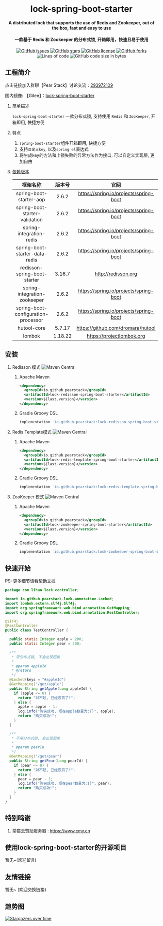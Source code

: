 <h1 align="center">
      lock-spring-boot-starter
</h1>
<h4 align="center">
A distributed lock that supports the use of Redis and Zookeeper, out of the box, fast and easy to use
<h4 align="center">
    一款基于 Redis 和 Zookeeper 的分布式锁, 开箱即用，快速且易于使用
</h4> 
<p align="center">
    <a href="https://github.com/pearstack/lock-spring-boot-starter/issues"><img alt="GitHub issues" src="https://img.shields.io/github/issues/pearstack/lock-spring-boot-starter"></a>
    <a href="https://github.com/pearstack/lock-spring-boot-starter/stargazers"><img alt="GitHub stars" src="https://img.shields.io/github/stars/pearstack/lock-spring-boot-starter"></a>
    <a href="https://github.com/pearstack/lock-spring-boot-starter/blob/master/LICENSE"><img alt="GitHub license" src="https://img.shields.io/github/license/pearstack/lock-spring-boot-starter"></a>
    <a href="https://github.com/pearstack/lock-spring-boot-starter/network"><img alt="GitHub forks" src="https://img.shields.io/github/forks/pearstack/lock-spring-boot-starter"></a>
    <img alt="Lines of code" src="https://img.shields.io/tokei/lines/github/pearstack/lock-spring-boot-starter">
    <img alt="GitHub code size in bytes" src="https://img.shields.io/github/languages/code-size/lihao0324/lock-spring-boot-starter">


## 工程简介

点击链接加入群聊【Pear Stack】讨论交流：[293972109](https://jq.qq.com/?_wv=1027&k=lw2E7QlX)

国内镜像: 【Gitee】：[lock-spring-boot-starter](https://gitee.com/pear-stack/lock-spring-boot-starter)

1. 简单描述

   `lock-spring-boot-starter` 一款分布式锁, 支持使用 `Redis` 和 `ZooKeeper`, 开箱即用, 快捷方便

2. 特点

   1. `spring-boot-starter`组件开箱即用, 快捷方便
   2. 支持`自定义key`, 以及`spring el`表达式
   3. 将生成key的方法和上锁失败的异常方法作为接口, 可以自定义实现层, 更加自由

3. [依赖版本](https://github.com/pearstack/lock-spring-boot-starter/network/dependencies)

   |              框架名称               | 版本号  |                  官网                  |
   | :---------------------------------: | :-----: | :------------------------------------: |
   |       spring-boot-starter-aop       |  2.6.2  | https://spring.io/projects/spring-boot |
   |   spring-boot-starter-validation    |  2.6.2  | https://spring.io/projects/spring-boot |
   |      spring-integration-redis       |  2.6.2  | https://spring.io/projects/spring-boot |
   |   spring-boot-starter-data-redis    |  2.6.2  | https://spring.io/projects/spring-boot |
   |    redisson-spring-boot-starter     | 3.16.7  |          http://redisson.org           |
   |    spring-integration-zookeeper     |  2.6.2  | https://spring.io/projects/spring-boot |
   | spring-boot-configuration-processor |  2.6.2  | https://spring.io/projects/spring-boot |
   |             hutool-core             | 5.7.17  |   https://github.com/dromara/hutool    |
   |               lombok                | 1.18.22 |       https://projectlombok.org        |
   
   

## 安装

1. Redisson 模式 ![Maven Central](https://img.shields.io/maven-central/v/io.github.pearstack/lock-redisson-spring-boot-starter?style=flat-square)

   1. Apache Maven

      ```xml
      <dependency>
        <groupId>io.github.pearstack</groupId>
        <artifactId>lock-redisson-spring-boot-starter</artifactId>
        <version>${last.version}</version>
      </dependency>
      ```

   2. Gradle Groovy DSL

      ```groovy
      implementation 'io.github.pearstack:lock-redisson-spring-boot-starter:${last.version}'
      ```

2. Redis Template模式 ![Maven Central](https://img.shields.io/maven-central/v/io.github.pearstack/lock-redis-template-spring-boot-starter?style=flat-square)

   1. Apache Maven

      ```xml
      <dependency>
        <groupId>io.github.pearstack</groupId>
        <artifactId>lock-redis-template-spring-boot-starter</artifactId>
        <version>${last.version}</version>
      </dependency>
      ```

   2. Gradle Groovy DSL

      ```groovy
      implementation 'io.github.pearstack:lock-redis-template-spring-boot-starter:${last.version}'
      ```

3. ZooKeeper 模式 ![Maven Central](https://img.shields.io/maven-central/v/io.github.pearstack/lock-zookeeper-spring-boot-starter?style=flat-square)

   1. Apache Maven

      ```xml
      <dependency>
        <groupId>io.github.pearstack</groupId>
        <artifactId>lock-zookeeper-spring-boot-starter</artifactId>
        <version>${last.version}</version>
      </dependency>
      ```

   2. Gradle Groovy DSL

      ```groovy
      implementation 'io.github.pearstack:lock-zookeeper-spring-boot-starter:${last.version}'
      ```

## 快速开始

PS: 更多细节请看[帮助文档](https://github.com/pearstack/lock-spring-boot-starter/wiki/%E4%B8%AD%E6%96%87%E5%B8%AE%E5%8A%A9%E6%96%87%E6%A1%A3)

```java
package com.lihao.lock.controller;

import io.github.pearstack.lock.annotation.Locked;
import lombok.extern.slf4j.Slf4j;
import org.springframework.web.bind.annotation.GetMapping;
import org.springframework.web.bind.annotation.RestController;

@Slf4j
@RestController
public class TestController {

  public static Integer apple = 200;
  public static Integer pear = 200;

  /**
   * 带分布式锁, 不会出现超卖
   *
   * @param appleId
   * @return
   */
  @Locked(keys = "#appleId")
  @GetMapping("/get/apple")
  public String getApple(Long appleId) {
    if (apple <= 0) {
      return "对不起, 已经没货了!";
    } else {
      apple = apple - 1;
      log.info("购买成功, 现在apple数量为:{}", apple);
      return "购买成功!";
    }
  }

  /**
   * 不带分布式锁, 会出现超卖
   *
   * @param pearId
   */
  @GetMapping("/get/pear")
  public String getPear(Long pearId) {
    if (pear <= 0) {
      return "对不起, 已经没货了!";
    } else {
      pear = pear - 1;
      log.info("购买成功, 现在pear数量为:{}", pear);
      return "购买成功!";
    }
  }
}
```



## 特别鸣谢

1. 茶猫云赞助服务器 : https://www.cmy.cn



## 使用lock-spring-boot-starter的开源项目

暂无~(欢迎留言)



## 友情链接

暂无~ (欢迎交换链接)



## 趋势图

 [![Stargazers over time](https://starchart.cc/pearstack/lock-spring-boot-starter.svg)](https://starchart.cc/pearstack/lock-spring-boot-starter) 

 
